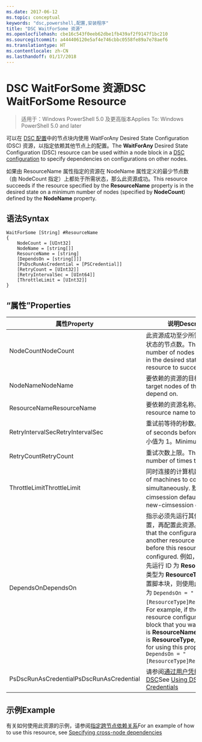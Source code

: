 ```yaml
---
ms.date: 2017-06-12
ms.topic: conceptual
keywords: "dsc,powershell,配置,安装程序"
title: "DSC WaitForSome 资源"
ms.openlocfilehash: cbe16c543f0eeb62dbe1fb439af2f9147f1bc210
ms.sourcegitcommit: a444406120e5af4e746cbbc0558fe89a7e78aef6
ms.translationtype: HT
ms.contentlocale: zh-CN
ms.lasthandoff: 01/17/2018
---
```

# <a name="dsc-waitforsome-resource"></a><span data-ttu-id="c6cc2-103">DSC WaitForSome 资源</span><span class="sxs-lookup"><span data-stu-id="c6cc2-103">DSC WaitForSome Resource</span></span>

> <span data-ttu-id="c6cc2-104">适用于：Windows PowerShell 5.0 及更高版本</span><span class="sxs-lookup"><span data-stu-id="c6cc2-104">Applies To: Windows PowerShell 5.0 and later</span></span>

<span data-ttu-id="c6cc2-105">可以在 [DSC 配置](configurations.md)中的节点块内使用 WaitForAny Desired State Configuration (DSC) 资源，以指定依赖其他节点上的配置。</span><span class="sxs-lookup"><span data-stu-id="c6cc2-105">The **WaitForAny** Desired State Configuration (DSC) resource can be used within a node block in a [DSC configuration](configurations.md) to specify dependencies on configurations on other nodes.</span></span>

<span data-ttu-id="c6cc2-106">如果由 ResourceName 属性指定的资源在 NodeName 属性定义的最少节点数（由 NodeCount 指定）上都处于所需状态，那么此资源成功。</span><span class="sxs-lookup"><span data-stu-id="c6cc2-106">This resource succeeds if the resource specified by the **ResourceName** property is in the desired state on a minimum number of nodes (specified by **NodeCount**) defined by the **NodeName** property.</span></span> 


## <a name="syntax"></a><span data-ttu-id="c6cc2-107">语法</span><span class="sxs-lookup"><span data-stu-id="c6cc2-107">Syntax</span></span>

```
WaitForSome [String] #ResourceName
{
    NodeCount = [UInt32]
    NodeName = [string[]]
    ResourceName = [string]
    [DependsOn = [string[]]]
    [PsDscRunAsCredential = [PSCredential]]
    [RetryCount = [UInt32]]
    [RetryIntervalSec = [UInt64]]
    [ThrottleLimit = [UInt32]]
}
```

## <a name="properties"></a><span data-ttu-id="c6cc2-108">“属性”</span><span class="sxs-lookup"><span data-stu-id="c6cc2-108">Properties</span></span>

|  <span data-ttu-id="c6cc2-109">属性</span><span class="sxs-lookup"><span data-stu-id="c6cc2-109">Property</span></span>  |  <span data-ttu-id="c6cc2-110">说明</span><span class="sxs-lookup"><span data-stu-id="c6cc2-110">Description</span></span>   | 
|---|---| 
| <span data-ttu-id="c6cc2-111">NodeCount</span><span class="sxs-lookup"><span data-stu-id="c6cc2-111">NodeCount</span></span>| <span data-ttu-id="c6cc2-112">此资源成功至少所需的处于相应状态的节点数。</span><span class="sxs-lookup"><span data-stu-id="c6cc2-112">The minimum number of nodes that must be in the desired state for this resource to succeed.</span></span>|
| <span data-ttu-id="c6cc2-113">NodeName</span><span class="sxs-lookup"><span data-stu-id="c6cc2-113">NodeName</span></span>| <span data-ttu-id="c6cc2-114">要依赖的资源的目标节点。</span><span class="sxs-lookup"><span data-stu-id="c6cc2-114">The target nodes of the resource to depend on.</span></span>| 
| <span data-ttu-id="c6cc2-115">ResourceName</span><span class="sxs-lookup"><span data-stu-id="c6cc2-115">ResourceName</span></span>| <span data-ttu-id="c6cc2-116">要依赖的资源名称。</span><span class="sxs-lookup"><span data-stu-id="c6cc2-116">The resource name to depend on.</span></span>| 
| <span data-ttu-id="c6cc2-117">RetryIntervalSec</span><span class="sxs-lookup"><span data-stu-id="c6cc2-117">RetryIntervalSec</span></span>| <span data-ttu-id="c6cc2-118">重试前等待的秒数。</span><span class="sxs-lookup"><span data-stu-id="c6cc2-118">The number of seconds before retrying.</span></span> <span data-ttu-id="c6cc2-119">最小值为 1。</span><span class="sxs-lookup"><span data-stu-id="c6cc2-119">Minimum is 1.</span></span>| 
| <span data-ttu-id="c6cc2-120">RetryCount</span><span class="sxs-lookup"><span data-stu-id="c6cc2-120">RetryCount</span></span>| <span data-ttu-id="c6cc2-121">重试次数上限。</span><span class="sxs-lookup"><span data-stu-id="c6cc2-121">The maximum number of times to retry.</span></span>| 
| <span data-ttu-id="c6cc2-122">ThrottleLimit</span><span class="sxs-lookup"><span data-stu-id="c6cc2-122">ThrottleLimit</span></span>| <span data-ttu-id="c6cc2-123">同时连接的计算机数量。</span><span class="sxs-lookup"><span data-stu-id="c6cc2-123">Number of machines to connect simultaneously.</span></span> <span data-ttu-id="c6cc2-124">默认值为 new-cimsession default。</span><span class="sxs-lookup"><span data-stu-id="c6cc2-124">Default is new-cimsession default.</span></span>| 
| <span data-ttu-id="c6cc2-125">DependsOn</span><span class="sxs-lookup"><span data-stu-id="c6cc2-125">DependsOn</span></span> | <span data-ttu-id="c6cc2-126">指示必须先运行其他资源的配置，再配置此资源。</span><span class="sxs-lookup"><span data-stu-id="c6cc2-126">Indicates that the configuration of another resource must run before this resource is configured.</span></span> <span data-ttu-id="c6cc2-127">例如，如果你想要首先运行 ID 为 __ResourceName__、类型为 __ResourceType__ 的资源配置脚本块，则使用此属性的语法为 `DependsOn = "[ResourceType]ResourceName"`。</span><span class="sxs-lookup"><span data-stu-id="c6cc2-127">For example, if the ID of the resource configuration script block that you want to run first is __ResourceName__ and its type is __ResourceType__, the syntax for using this property is `DependsOn = "[ResourceType]ResourceName"`.</span></span>|
| <span data-ttu-id="c6cc2-128">PsDscRunAsCredential</span><span class="sxs-lookup"><span data-stu-id="c6cc2-128">PsDscRunAsCredential</span></span> | <span data-ttu-id="c6cc2-129">请参阅[通过用户凭据使用 DSC](https://docs.microsoft.com/en-us/powershell/dsc/runasuser)</span><span class="sxs-lookup"><span data-stu-id="c6cc2-129">See [Using DSC with User Credentials](https://docs.microsoft.com/en-us/powershell/dsc/runasuser)</span></span> |


## <a name="example"></a><span data-ttu-id="c6cc2-130">示例</span><span class="sxs-lookup"><span data-stu-id="c6cc2-130">Example</span></span>

<span data-ttu-id="c6cc2-131">有关如何使用此资源的示例，请参阅[指定跨节点依赖关系](crossNodeDependencies.md)</span><span class="sxs-lookup"><span data-stu-id="c6cc2-131">For an example of how to use this resource, see [Specifying cross-node dependencies](crossNodeDependencies.md)</span></span>


